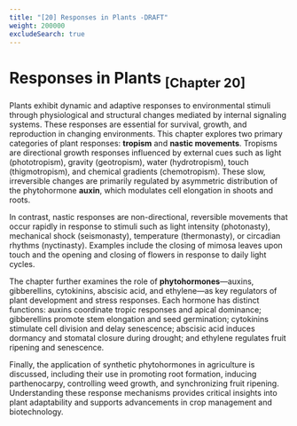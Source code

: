 ```yaml
---
title: "[20] Responses in Plants -DRAFT"
weight: 200000
excludeSearch: true
---
```


# Responses in Plants <sub>[Chapter 20]</sub>

Plants exhibit dynamic and adaptive responses to environmental stimuli through physiological and structural changes mediated by internal signaling systems. These responses are essential for survival, growth, and reproduction in changing environments. This chapter explores two primary categories of plant responses: **tropism** and **nastic movements**. Tropisms are directional growth responses influenced by external cues such as light (phototropism), gravity (geotropism), water (hydrotropism), touch (thigmotropism), and chemical gradients (chemotropism). These slow, irreversible changes are primarily regulated by asymmetric distribution of the phytohormone **auxin**, which modulates cell elongation in shoots and roots.

In contrast, nastic responses are non-directional, reversible movements that occur rapidly in response to stimuli such as light intensity (photonasty), mechanical shock (seismonasty), temperature (thermonasty), or circadian rhythms (nyctinasty). Examples include the closing of mimosa leaves upon touch and the opening and closing of flowers in response to daily light cycles.

The chapter further examines the role of **phytohormones**—auxins, gibberellins, cytokinins, abscisic acid, and ethylene—as key regulators of plant development and stress responses. Each hormone has distinct functions: auxins coordinate tropic responses and apical dominance; gibberellins promote stem elongation and seed germination; cytokinins stimulate cell division and delay senescence; abscisic acid induces dormancy and stomatal closure during drought; and ethylene regulates fruit ripening and senescence.

Finally, the application of synthetic phytohormones in agriculture is discussed, including their use in promoting root formation, inducing parthenocarpy, controlling weed growth, and synchronizing fruit ripening. Understanding these response mechanisms provides critical insights into plant adaptability and supports advancements in crop management and biotechnology.